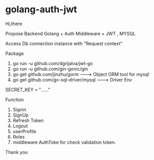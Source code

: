 # golang-auth-jwt

Hi,there

Propose Backend Golang + Auth Middleware + JWT , MYSQL

Access Db connection instance with "Request context"

Package

1. go run -u github.com/dgrijalva/jwt-go
2. go run -u github.com/gin-gonic/gin
3. go get github.com/jinzhu/gorm ---> Object ORM tool for mysql
4. go get github.com/go-sql-driver/mysql ---> Driver
   Env

SECRET_KEY = "......"

Function

1. Signin
2. SignUp
3. Refresh Token
4. Logout
5. userProfile
6. Roles
7. middleware AuthToke for check validation token.

Thank you
